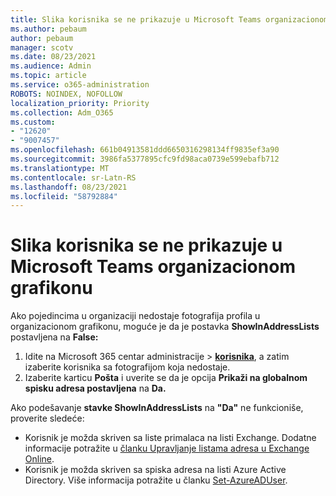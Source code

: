 ```yaml
---
title: Slika korisnika se ne prikazuje u Microsoft Teams organizacionom grafikonu
ms.author: pebaum
author: pebaum
manager: scotv
ms.date: 08/23/2021
ms.audience: Admin
ms.topic: article
ms.service: o365-administration
ROBOTS: NOINDEX, NOFOLLOW
localization_priority: Priority
ms.collection: Adm_O365
ms.custom:
- "12620"
- "9007457"
ms.openlocfilehash: 661b04913581ddd6650316298134ff9835ef3a90
ms.sourcegitcommit: 3986fa5377895cfc9fd98aca0739e599ebafb712
ms.translationtype: MT
ms.contentlocale: sr-Latn-RS
ms.lasthandoff: 08/23/2021
ms.locfileid: "58792884"
---
```

# <a name="user-picture-not-showing-in-microsoft-teams-organization-chart"></a>Slika korisnika se ne prikazuje u Microsoft Teams organizacionom grafikonu

Ako pojedincima u organizaciji nedostaje fotografija profila u organizacionom grafikonu, moguće je da je postavka **ShowInAddressLists** postavljena na **False:**

1. Idite na Microsoft 365 centar administracije > [**korisnika**](https://admin.microsoft.com/Adminportal/Home?source=applauncher#/users), a zatim izaberite korisnika sa fotografijom koja nedostaje. 
1. Izaberite karticu **Pošta** i uverite se da je opcija **Prikaži na globalnom spisku adresa postavljena** na **Da.** 

Ako podešavanje **stavke ShowInAddressLists** na **"Da"** ne funkcioniše, proverite sledeće:

- Korisnik je možda skriven sa liste primalaca na listi Exchange. Dodatne informacije potražite u [članku Upravljanje listama adresa u Exchange Online](https://docs.microsoft.com/exchange/address-books/address-lists/manage-address-lists#use-the-eac-to-hide-recipients-from-address-lists). 
- Korisnik je možda skriven sa spiska adresa na listi Azure Active Directory. Više informacija potražite u članku [Set-AzureADUser](https://docs.microsoft.com/powershell/module/azuread/set-azureaduser?view=azureadps-2.0). 
